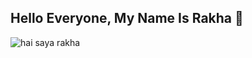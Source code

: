 ## Hello Everyone, My Name Is Rakha  👋

<!--
**RakhaMFatan/rakhamfatan** is a ✨ _special_ ✨ repository because its `README.md` (this file) appears on your GitHub profile.

Here are some ideas to get you started:

- 🔭 I’m currently working on ...
- 🌱 I’m currently learning ...
- 👯 I’m looking to collaborate on ...
- 🤔 I’m looking for help with ...
- 💬 Ask me about ...
- 📫 How to reach me: ...
- 😄 Pronouns: ...
- ⚡ Fun fact: ...
-->


![hai saya rakha](https://media.giphy.com/media/v1.Y2lkPTc5MGI3NjExYmg1eDl6dnY3Y2RkbmN0cDJzMGtuZnZ1NmJlYng0ZWg1MzhtZ2JjcCZlcD12MV9naWZzX3NlYXJjaCZjdD1n/3o7bu6KDIpS4OFRP6o/giphy.gif)
